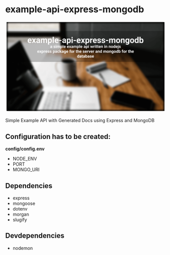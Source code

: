 # example-api-express-mongodb

![cover](docs/cover.png)

Simple Example API with Generated Docs using Express and MongoDB

## Configuration has to be created:

**config/config.env**

- NODE_ENV
- PORT
- MONGO_URI

## Dependencies

- express
- mongoose
- dotenv
- morgan
- slugify

## Devdependencies

- nodemon
